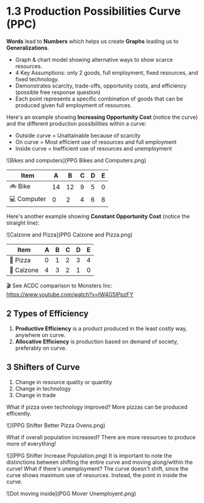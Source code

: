 # 1.3 Production Possibilities Curve (PPC)

**Words** lead to **Numbers** which helps us create **Graphs** leading us to **Generalizations**.

- Graph & chart model showing alternative ways to show scarce resources.
- 4 Key Assumptions: only 2 goods, full employment, fixed resources, and fixed technology.
- Demonstrates scarcity, trade-offs, opportunity costs, and efficiency (possible free response question)
- Each point represents a specific combination of goods that can be produced given full employment of resources.

Here's an example showing **Increasing Opportunity Cost** (notice the curve) and the different production possibilities within a curve:

- Outside curve = Unattainable because of scarcity
- On curve = Most efficient use of resources and full employment
- Inside curve = Inefficient use of resources and unemployment

![Bikes and computers](PPG Bikes and Computers.png)

| Item | A | B | C | D | E |
| -- | -- | -- | -- | -- | -- |
| :bike: Bike | 14 | 12 | 9 | 5 | 0 |
| :computer: Computer | 0 | 2 | 4 | 6 | 8 |

Here's another example showing **Constant Opportunity Cost** (notice the straight line):

![Calzone and Pizza](PPG Calzone and Pizza.png)

| Item | A | B | C | D | E |
| -- | -- | -- | -- | -- | -- |
| :pizza: Pizza | 0 | 1 | 2 | 3 | 4 |
| :egg: Calzone | 4 | 3 | 2 | 1 | 0 |

:clapper: See ACDC comparison to Monsters Inc: https://www.youtube.com/watch?v=tW4G5IPpzFY

## 2 Types of Efficiency

1. **Productive Efficiency** is a product produced in the least costly way, anywhere on curve.
1. **Allocative Efficiency** is production based on demand of society, preferably on curve.

## 3 Shifters of Curve

1. Change in resource quality or quantity
2. Change in technology
3. Change in trade

What if pizza oven technology improved? More pizzas can be produced efficently.

![](PPG Shifter Better Pizza Ovens.png)

What if overall population increased? There are more resources to produce more of everything!

![](PPG Shifter Increase Population.png)
It is important to note the distinctions between shifting the entire curve and moving along/within the curve! What if there's unemployment? The curve doesn't shift, since the curve shows maximum use of resources. Instead, the point in inside the curve.

![Dot moving inside](PGG Mover Unemployent.png)
